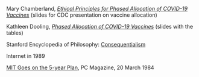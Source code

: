 
Mary Chamberland, 
[_Ethical Principles for Phased Allocation of COVID-19 Vaccines_](https://www.cdc.gov/vaccines/acip/meetings/downloads/slides-2020-10/COVID-Chamberland.pdf) (slides for CDC presentation on vaccine allocation)

Kathleen Dooling, 
[_Phased Allocation of COVID-19 Vaccines_](https://www.cdc.gov/vaccines/acip/meetings/downloads/slides-2020-11/COVID-04-Dooling.pdf) (slides with the tables)


Stanford Encyclopedia of Philosophy:
[Consequentialism](https://plato.stanford.edu/entries/consequentialism/)


Internet in 1989

[MIT Goes on the 5-year Plan](https://books.google.com/books?id=1tFFnOMCvv4C&pg=PA269#v=onepage&q&f=false), PC Magazine, 20 March 1984
